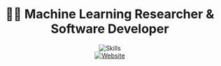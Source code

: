 <p align="center">
  <h1 align="center">👨‍💻 Machine Learning Researcher & Software Developer</h1>
  
  <div align="center">
    <img src="https://skillicons.dev/icons?i=python,pytorch,tensorflow,docker,kubernetes,aws,gcp,go,rust,zig,vim&theme=dark&perline=11" alt="Skills" />

  <br>


<a href="https://kiraieee.github.io/">
    <img src="https://img.shields.io/badge/Home" alt="Website" />
</a>

  </div>
  

  

</p>

